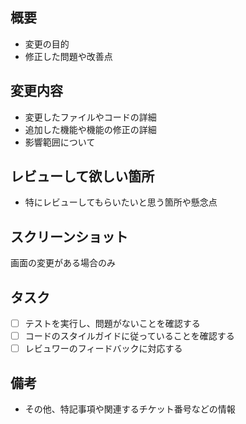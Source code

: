 ## 概要

- 変更の目的
- 修正した問題や改善点

## 変更内容

- 変更したファイルやコードの詳細
- 追加した機能や機能の修正の詳細
- 影響範囲について

## レビューして欲しい箇所

- 特にレビューしてもらいたいと思う箇所や懸念点

## スクリーンショット

画面の変更がある場合のみ

## タスク

- [ ] テストを実行し、問題がないことを確認する
- [ ] コードのスタイルガイドに従っていることを確認する
- [ ] レビュワーのフィードバックに対応する

## 備考

- その他、特記事項や関連するチケット番号などの情報
